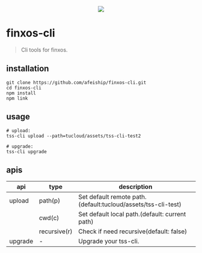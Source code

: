 <p align="center">
  <a href="https://github.com/afeiship/finxos-cli">
    <img src="http://ww2.sinaimg.cn/large/006tNc79gy1g4y5u28pngj319c09ogns.jpg">
  </a>
</p>


# finxos-cli
> Cli tools for finxos.


## installation
```shell
git clone https://github.com/afeiship/finxos-cli.git
cd finxos-cli
npm install
npm link
```

## usage
```shell
# upload:
tss-cli upload --path=tucloud/assets/tss-cli-test2

# upgrade:
tss-cli upgrade
```


## apis
| api     | type         | description                                                   |
| ------- | ------------ | ------------------------------------------------------------- |
| upload  | path(p)      | Set default remote path.(default:tucloud/assets/tss-cli-test) |
|         | cwd(c)       | Set default local path.(default: current path)                |
|         | recursive(r) | Check if need recursive(default: false)                       |
| upgrade | -            | Upgrade your tss-cli.                                         |
